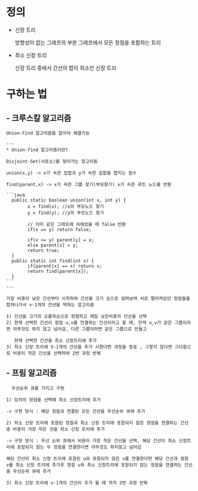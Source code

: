 # 정의

- 신장 트리

  방향성이 없는 그래프의 부분 그래프에서 모든 정점을 포함하는 트리

- 최소 신장 트리

  신장 트리 중에서 간선의 합이 최소인 신장 트리

# 구하는 법

  ## - 크루스칼 알고리즘

    Union-Find 알고리즘을 알아야 해결가능

    ---
    * Union-find 알고리즘이란?

    Disjoint-Set(서로소)를 찾아가는 알고리즘

    union(x,y) -> x가 속한 집합과 y가 속한 집합을 합치는 함수

    find(parent,x) -> x가 속한 그룹 찾기(부모찾기) x가 속한 루트 노드를 반환

    ```java
      public static boolean union(int x, int y) {
          	x = find(x); //x의 부모노드 찾기
          	y = find(y); //y의 부모노드 찾기
              
          	// 이미 같은 그래프에 속해있을 때 false 반환
          	if(x == y) return false;
          	
          	if(x <= y) parent[y] = x;
          	else parent[x] = y;
          	return true;
      }
      public static int find(int x) {
        	if(parent[x] == x) return x;
        	return find(parent[x]);
      }
    ```
    ---

    가장 비용이 낮은 간선부터 시작하여 간선을 크기 순으로 살펴보며 서로 떨어져있던 정점들을 합쳐나가서 v-1개의 간선을 택하는 알고리즘

    1) 간선을 크기의 오름차순으로 정렬하고 제일 낮은비용의 간선을 선택
    2) 현재 선택한 간선이 정점 u,v를 연결하는 간선이라고 할 때, 만약 u,v가 같은 그룹이라면 아무것도 하지 않고 넘어감, 다른 그룹이라면 같은 그룹으로 만들고

       현재 선택한 간선을 최소 신장트리에 추가
    3) 최소 신장 트리에 V-1개의 간선을 추가 시켰다면 과정을 종료 , 그렇지 않다면 그다음으로 비용이 작은 간선을 선택하여 2번 과정 반복


  ## - 프림 알고리즘

      우선순위 큐를 가지고 구현
    
    1) 임의의 정점을 선택해 최소 신장트리에 추가  
    
    -> 구현 방식 : 해당 정점과 연결된 모든 간선을 우선순위 큐에 추가 
    
    2) 최소 신장 트리에 포함된 정점과 최소 신장 트리에 포함되지 않은 정점을 연결하는 간선 중 비용이 가장 작은 것을 최소 신장 트리에 추가 
    
    -> 구현 방식 : 우선 순위 큐에서 비용이 가장 작은 간선을 선택, 해당 간선이 최소 신장트리에 포함되지 않는 두 정점을 연결한다면 아무것도 하지않고 넘어감

    해당 간선이 최소 신장 트리에 포함된 u와 포함되지 않은 v를 연결한다면 해당 간선과 정점 v를 최소 신장 트리에 추가후 정점 v와 최소 신장트리에 포함되지 않는 정점을 연결하는 간선을 우선순위 큐에 추가
    
    3) 최소 신장 트리에 v-1개의 간선이 추가 될 때 까지 2번 과정 반복
       
